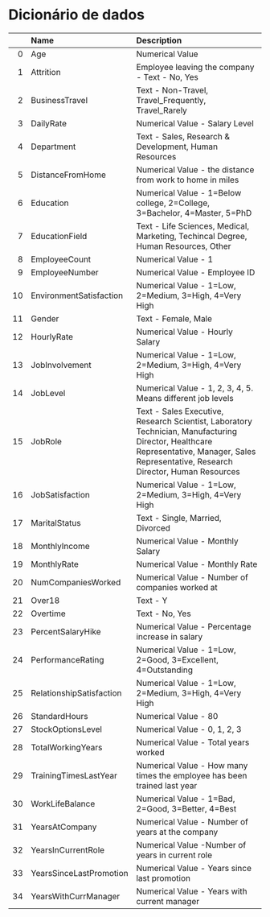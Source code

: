 # Dicionário de dados

|    | Name                       | Description                                                                                                                                                    |
|---:|:---------------------------|:---------------------------------------------------------------------------------------------------------------------------------------------------------------|
|  0 | Age                        | Numerical Value                                                                                                                                                |
|  1 | Attrition                  | Employee leaving the company - Text - No, Yes                                                                                                                     |
|  2 | BusinessTravel            | Text - Non-Travel, Travel_Frequently, Travel_Rarely                                                                                                             |
|  3 | DailyRate                 | Numerical Value - Salary Level                                                                                                                                 |
|  4 | Department                 | Text - Sales, Research & Development, Human Resources                                                                                                         |
|  5 | DistanceFromHome         | Numerical Value - the distance from work to home in miles 
|  6 | Education                  | Numerical Value - 1=Below college, 2=College, 3=Bachelor, 4=Master, 5=PhD   |
|  7 | EducationField            | Text - Life Sciences, Medical, Marketing, Techincal Degree, Human Resources, Other                                                                                   |
|  8 | EmployeeCount             | Numerical Value - 1                                                                                                                                               |
|  9 | EmployeeNumber            | Numerical Value - Employee ID                                                                                                                                  |
| 10 | EnvironmentSatisfaction    | Numerical Value - 1=Low, 2=Medium, 3=High, 4=Very High |
| 11 | Gender                     | Text - Female, Male                                                                                                                                             |
| 12 | HourlyRate                | Numerical Value - Hourly Salary                                                                                                                                |
| 13 | JobInvolvement            | Numerical Value - 1=Low, 2=Medium, 3=High, 4=Very High                                                                                                         |
| 14 | JobLevel                  | Numerical Value - 1, 2, 3, 4, 5. Means different job levels                                                                                                     |
| 15 | JobRole                   | Text - Sales Executive, Research Scientist, Laboratory Technician, Manufacturing Director, Healthcare Representative, Manager, Sales Representative, Research Director, Human Resources |
| 16 | JobSatisfaction           | Numerical Value - 1=Low, 2=Medium, 3=High, 4=Very High                                                                                                         |
| 17 | MaritalStatus             | Text - Single, Married, Divorced                                                                                                                                      |
| 18 | MonthlyIncome             | Numerical Value - Monthly Salary                                                                                                                               |
| 19 | MonthlyRate                | Numerical Value - Monthly Rate                                                                                                                                  |
| 20 | NumCompaniesWorked        | Numerical Value - Number of companies worked at                                                                                                                |
| 21 | Over18                    | Text - Y                                                                                                                                                    |
| 22 | Overtime                   | Text - No, Yes                                                                                                                                                    |
| 23 | PercentSalaryHike        | Numerical Value - Percentage increase in salary                                                                                                                |
| 24 | PerformanceRating         | Numerical Value - 1=Low, 2=Good, 3=Excellent, 4=Outstanding                                                                                                    |
| 25 | RelationshipSatisfaction  | Numerical Value - 1=Low, 2=Medium, 3=High, 4=Very High                                                                                                         |
| 26 | StandardHours             | Numerical Value - 80                                                                                                                                            |
| 27 | StockOptionsLevel        | Numerical Value - 0, 1, 2, 3                                                                                                                                    |
| 28 | TotalWorkingYears        | Numerical Value - Total years worked                                                                                                                            |
| 29 | TrainingTimesLastYear   | Numerical Value - How many times the employee has been trained last year                                                                                       |
| 30 | WorkLifeBalance          | Numerical Value - 1=Bad, 2=Good, 3=Better, 4=Best                                                                                                              |
| 31 | YearsAtCompany           | Numerical Value - Number of years at the company                                                                                                                |
| 32 | YearsInCurrentRole      | Numerical Value -Number of years in current role                                                                                                                |
| 33 | YearsSinceLastPromotion | Numerical Value - Years since last promotion                                                                                                                    |
| 34 | YearsWithCurrManager | Numerical Value - Years with current manager                                                                                                                    |
